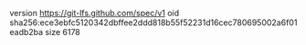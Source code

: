 version https://git-lfs.github.com/spec/v1
oid sha256:ece3ebfc5120342dbffee2ddd818b55f52231d16cec780695002a6f01eadb2ba
size 6178
